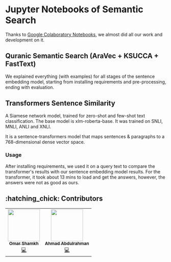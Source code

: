 # Jupyter Notebooks of Semantic Search

Thanks to [Google Colaboratory Notebooks](https://colab.research.google.com/), we almost did all our work and development on it.

## Quranic Semantic Search (AraVec + KSUCCA + FastText)

We explained everything (with examples) for all stages of the sentence embedding model, starting from installing requirements and pre-processing, ending with evaluation.

## Transformers Sentence Similarity

A Siamese network model, trained for zero-shot and few-shot text classification. The base model is xlm-roberta-base. It was trained on SNLI, MNLI, ANLI and XNLI.

It is a sentence-transformers model that maps sentences & paragraphs to a 768-dimensional dense vector space.

### Usage

After installing requirements, we used it on a query text to compare the transformer's results with our sentence embedding model results. For the transformer, it took about 13 mins to load and get the answers, however, the answers were not as good as ours.

## :hatching\_chick: Contributors
<table>
  <tr>
    <td align="center"><a href="https://github.com/OmarShamkh"><img src="https://avatars.githubusercontent.com/u/44472968?v=4?s=100" width="100px;" alt=""/><br /><sub><b>Omar Shamkh</b></sub></a><br /><a href="https://github.com/ahr9n/quranic-search-v2/commits?author=OmarShamkh">💻</a></td>
    <td align="center"><a href="https://github.com/ahr9n"><img src="https://avatars.githubusercontent.com/u/52632898?v=4?s=100" width="100px;" alt=""/><br /><sub><b>Ahmad Abdulrahman</b></sub></a><br /><a href="https://github.com/ahr9n/quranic-search-v2/commits?author=ahr9n">💻</a></td>
  </tr>
</table>
